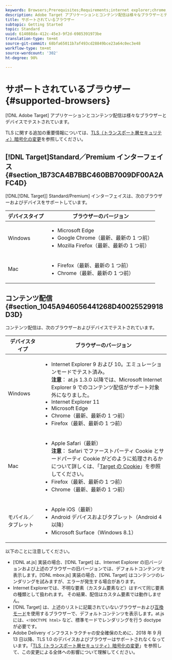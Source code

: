 ```yaml
---
keywords: Browsers;Prerequisites;Requirements;internet explorer;chrome;firefox;safari;android;surface
description: Adobe Target アプリケーションとコンテンツ配信は様々なブラウザーとデバイスでテストされています。
title: サポートされているブラウザー
subtopic: Getting Started
topic: Standard
uuid: 614088da-412c-45e3-9f2d-6985391973be
translation-type: tm+mt
source-git-commit: 68bfa65011b7af493cd28849bce23a64c0ec3e48
workflow-type: tm+mt
source-wordcount: '302'
ht-degree: 90%

---
```



# サポートされているブラウザー{#supported-browsers}

[!DNL Adobe Target] アプリケーションとコンテンツ配信は様々なブラウザーとデバイスでテストされています。

TLS に関する追加の重要情報については、[TLS（トランスポート層セキュリティ）暗号化の変更](../../c-implementing-target/c-considerations-before-you-implement-target/tls-transport-layer-security-encryption.md#concept_CC1001E9D3AE4BABAF90B8311B0A6451)を参照してください。

## [!DNL Target]Standard／Premium インターフェイス{#section_1B73CA4B7BBC460BB7009DF00A2AFC4D}

[!DNL[!DNL Target]] Standard/Premium] インターフェイスは、次のブラウザーおよびデバイスをサポートしています。

| デバイスタイプ | ブラウザーのバージョン |
|--- |--- |
| Windows | <ul><li>Microsoft Edge</li><li>Google Chrome（最新、最新の 1 つ前）</li><li>Mozilla Firefox（最新、最新の 1 つ前）</li></ul> |
| Mac | <ul><li>Firefox（最新、最新の 1 つ前）</li><li>Chrome（最新、最新の 1 つ前）</li></ul> |

## コンテンツ配信 {#section_1045A946056441268D40025529918D3D}

コンテンツ配信は、次のブラウザーおよびデバイスでテストされています。

| デバイスタイプ | ブラウザーのバージョン |
|--- |--- |
| Windows | <ul><li>Internet Explorer 9 および 10。エミュレーションモードでテスト済み。<br>**注意&#x200B;**： at.js 1.3.0 以降では、Microsoft Internet Explorer 9 でのコンテンツ配信がサポート対象外になりました。</li><li>Internet Explorer 11</li><li>Microsoft Edge</li><li>Chrome（最新、最新の 1 つ前）</li><li>Firefox（最新、最新の 1 つ前）</li></ul> |
| Mac | <ul><li>Apple Safari（最新）<br>**注意&#x200B;**： Safari でファーストパーティ Cookie とサードパーティ Cookie がどのように処理されるかについて詳しくは、「[Target の Cookie](/help/c-implementing-target/c-implementing-target-for-client-side-web/t-mbox-download/cookie-behavior.md)」を参照してください。</li><li>Firefox（最新、最新の 1 つ前）</li><li>Chrome（最新、最新の 1 つ前）</li></ul> |
| モバイル／タブレット | <ul><li>Apple iOS（最新）</li><li>Android デバイスおよびタブレット（Android 4 以降）</li><li>Microsoft Surface（Windows 8.1）</li></ul> |

以下のことに注意してください。

* [!DNL at.js] 実装の場合、[!DNL Target] は、Internet Explorer の旧バージョンおよび上述のブラウザーの旧バージョンでは、デフォルトコンテンツを表示します。[!DNL mbox.js] 実装の場合、[!DNL Target] はコンテンツのレンダリングを試みますが、エラーが発生する場合があります。
* Internet Explorerでは、不明な要素（カスタム要素など）はすべて同じ要素の種類として扱われます。 その結果、配信はカスタム要素では動作しません。
* [!DNL Target] は、上述のリストに記載されていないブラウザーおよび[互換モード](https://en.wikipedia.org/wiki/Quirks_mode)を使用するブラウザーで、デフォルトコンテンツを表示します。at.js には、`<!DOCTYPE html>` など、標準モードでレンダリングを行う doctype が必要です。
* Adobe Delivery インフラストラクチャの安全確保のために、2018 年 9 月 13 日以降、TLS 1.0 のデバイスおよびブラウザーはサポートされなくなっています。「[TLS（トランスポート層セキュリティ）暗号化の変更](../../c-implementing-target/c-considerations-before-you-implement-target/tls-transport-layer-security-encryption.md#concept_CC1001E9D3AE4BABAF90B8311B0A6451)」を参照して、この変更による全体への影響について理解してください。
